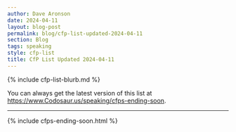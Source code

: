 ```yaml
---
author: Dave Aronson
date: 2024-04-11
layout: blog-post
permalink: blog/cfp-list-updated-2024-04-11
section: Blog
tags: speaking
style: cfp-list
title: CfP List Updated 2024-04-11
---
```


{% include cfp-list-blurb.md %}

You can always get the latest version of this list at
https://www.Codosaur.us/speaking/cfps-ending-soon.

<hr>

{% include cfps-ending-soon.html %}
